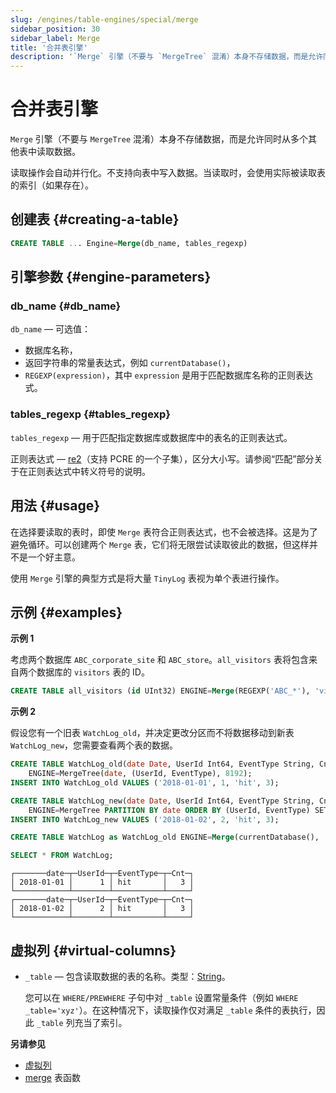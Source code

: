 ```yaml
---
slug: /engines/table-engines/special/merge
sidebar_position: 30
sidebar_label: Merge
title: '合并表引擎'
description: '`Merge` 引擎（不要与 `MergeTree` 混淆）本身不存储数据，而是允许同时从多个其他表中读取数据。'
---
```



# 合并表引擎

`Merge` 引擎（不要与 `MergeTree` 混淆）本身不存储数据，而是允许同时从多个其他表中读取数据。

读取操作会自动并行化。不支持向表中写入数据。当读取时，会使用实际被读取表的索引（如果存在）。

## 创建表 {#creating-a-table}

``` sql
CREATE TABLE ... Engine=Merge(db_name, tables_regexp)
```

## 引擎参数 {#engine-parameters}

### db_name {#db_name}

`db_name` — 可选值：
- 数据库名称，
- 返回字符串的常量表达式，例如 `currentDatabase()`，
- `REGEXP(expression)`，其中 `expression` 是用于匹配数据库名称的正则表达式。

### tables_regexp {#tables_regexp}

`tables_regexp` — 用于匹配指定数据库或数据库中的表名的正则表达式。

正则表达式 — [re2](https://github.com/google/re2)（支持 PCRE 的一个子集），区分大小写。请参阅“匹配”部分关于在正则表达式中转义符号的说明。

## 用法 {#usage}

在选择要读取的表时，即使 `Merge` 表符合正则表达式，也不会被选择。这是为了避免循环。可以创建两个 `Merge` 表，它们将无限尝试读取彼此的数据，但这样并不是一个好主意。

使用 `Merge` 引擎的典型方式是将大量 `TinyLog` 表视为单个表进行操作。

## 示例 {#examples}

**示例 1**

考虑两个数据库 `ABC_corporate_site` 和 `ABC_store`。`all_visitors` 表将包含来自两个数据库的 `visitors` 表的 ID。

``` sql
CREATE TABLE all_visitors (id UInt32) ENGINE=Merge(REGEXP('ABC_*'), 'visitors');
```

**示例 2**

假设您有一个旧表 `WatchLog_old`，并决定更改分区而不将数据移动到新表 `WatchLog_new`，您需要查看两个表的数据。

``` sql
CREATE TABLE WatchLog_old(date Date, UserId Int64, EventType String, Cnt UInt64)
    ENGINE=MergeTree(date, (UserId, EventType), 8192);
INSERT INTO WatchLog_old VALUES ('2018-01-01', 1, 'hit', 3);

CREATE TABLE WatchLog_new(date Date, UserId Int64, EventType String, Cnt UInt64)
    ENGINE=MergeTree PARTITION BY date ORDER BY (UserId, EventType) SETTINGS index_granularity=8192;
INSERT INTO WatchLog_new VALUES ('2018-01-02', 2, 'hit', 3);

CREATE TABLE WatchLog as WatchLog_old ENGINE=Merge(currentDatabase(), '^WatchLog');

SELECT * FROM WatchLog;
```

``` text
┌───────date─┬─UserId─┬─EventType─┬─Cnt─┐
│ 2018-01-01 │      1 │ hit       │   3 │
└────────────┴────────┴───────────┴─────┘
┌───────date─┬─UserId─┬─EventType─┬─Cnt─┐
│ 2018-01-02 │      2 │ hit       │   3 │
└────────────┴────────┴───────────┴─────┘
```

## 虚拟列 {#virtual-columns}

- `_table` — 包含读取数据的表的名称。类型：[String](../../../sql-reference/data-types/string.md)。

    您可以在 `WHERE/PREWHERE` 子句中对 `_table` 设置常量条件（例如 `WHERE _table='xyz'`）。在这种情况下，读取操作仅对满足 `_table` 条件的表执行，因此 `_table` 列充当了索引。

**另请参见**

- [虚拟列](../../../engines/table-engines/index.md#table_engines-virtual_columns)
- [merge](../../../sql-reference/table-functions/merge.md) 表函数
